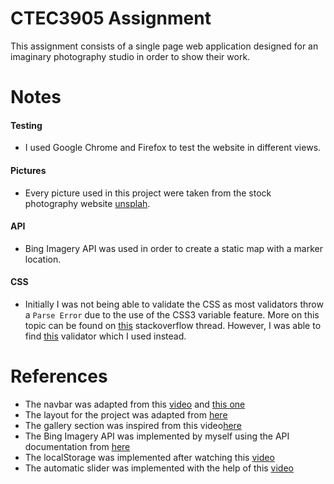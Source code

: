 # CTEC3905 Assignment

This assignment consists of a single page web application designed for an imaginary photography studio in order to show their work.

# Notes

#### Testing

- I used Google Chrome and Firefox to test the website in different views.

#### Pictures

- Every picture used in this project were taken from the stock photography website [unsplah](https://unsplash.com/).

#### API

- Bing Imagery API was used in order to create a static map with a marker location.

#### CSS

- Initially I was not being able to validate the CSS as most validators throw a `Parse Error` due to the use of the CSS3 variable feature. More on this topic can be found on [this](https://stackoverflow.com/questions/57661659/w3c-css-validation-parse-error-on-variables) stackoverflow thread. However, I was able to find [this](https://validator.w3.org/nu/) validator which I used instead.

# References

- The navbar was adapted from this [video](https://www.youtube.com/watch?v=gXkqy0b4M5g) and [this one](https://www.youtube.com/watch?v=At4B7A4GOPg&t=74s)
- The layout for the project was adapted from [here](https://css-tricks.com/couple-takes-sticky-footer/)
- The gallery section was inspired from this video[here](https://www.youtube.com/watch?v=dQHtT47eH0M)
- The Bing Imagery API was implemented by myself using the API documentation from [here](https://docs.microsoft.com/en-us/bingmaps/rest-services/imagery/)
- The localStorage was implemented after watching this [video](https://www.youtube.com/watch?v=KVFtyRWGjgU&t=63s)
- The automatic slider was implemented with the help of this [video](https://www.youtube.com/watch?v=WyLPtIxnE9E)
